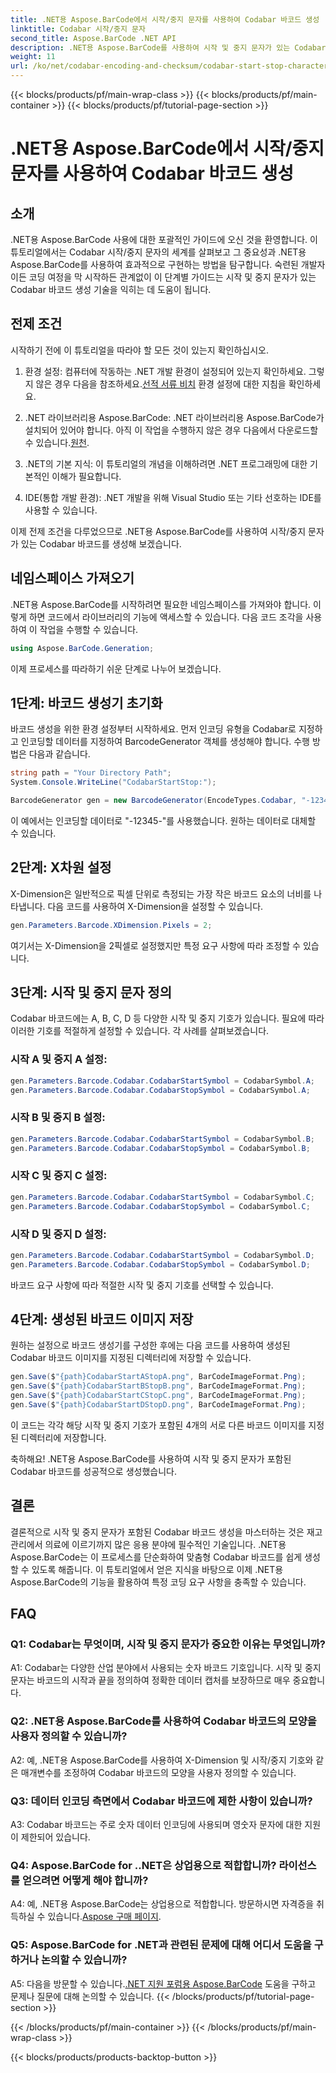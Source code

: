 ```yaml
---
title: .NET용 Aspose.BarCode에서 시작/중지 문자를 사용하여 Codabar 바코드 생성
linktitle: Codabar 시작/중지 문자
second_title: Aspose.BarCode .NET API
description: .NET용 Aspose.BarCode를 사용하여 시작 및 중지 문자가 있는 Codabar 바코드를 만드는 방법을 알아보세요. 개발자를 위한 단계별 가이드입니다.
weight: 11
url: /ko/net/codabar-encoding-and-checksum/codabar-start-stop-characters/
---
```


{{< blocks/products/pf/main-wrap-class >}}
{{< blocks/products/pf/main-container >}}
{{< blocks/products/pf/tutorial-page-section >}}

# .NET용 Aspose.BarCode에서 시작/중지 문자를 사용하여 Codabar 바코드 생성

## 소개

.NET용 Aspose.BarCode 사용에 대한 포괄적인 가이드에 오신 것을 환영합니다. 이 튜토리얼에서는 Codabar 시작/중지 문자의 세계를 살펴보고 그 중요성과 .NET용 Aspose.BarCode를 사용하여 효과적으로 구현하는 방법을 탐구합니다. 숙련된 개발자이든 코딩 여정을 막 시작하든 관계없이 이 단계별 가이드는 시작 및 중지 문자가 있는 Codabar 바코드 생성 기술을 익히는 데 도움이 됩니다.

## 전제 조건

시작하기 전에 이 튜토리얼을 따라야 할 모든 것이 있는지 확인하십시오.

1.  환경 설정: 컴퓨터에 작동하는 .NET 개발 환경이 설정되어 있는지 확인하세요. 그렇지 않은 경우 다음을 참조하세요.[선적 서류 비치](https://reference.aspose.com/barcode/net/) 환경 설정에 대한 지침을 확인하세요.

2. .NET 라이브러리용 Aspose.BarCode: .NET 라이브러리용 Aspose.BarCode가 설치되어 있어야 합니다. 아직 이 작업을 수행하지 않은 경우 다음에서 다운로드할 수 있습니다.[원천](https://releases.aspose.com/barcode/net/).

3. .NET의 기본 지식: 이 튜토리얼의 개념을 이해하려면 .NET 프로그래밍에 대한 기본적인 이해가 필요합니다.

4. IDE(통합 개발 환경): .NET 개발을 위해 Visual Studio 또는 기타 선호하는 IDE를 사용할 수 있습니다.

이제 전제 조건을 다루었으므로 .NET용 Aspose.BarCode를 사용하여 시작/중지 문자가 있는 Codabar 바코드를 생성해 보겠습니다.

## 네임스페이스 가져오기

.NET용 Aspose.BarCode를 시작하려면 필요한 네임스페이스를 가져와야 합니다. 이렇게 하면 코드에서 라이브러리의 기능에 액세스할 수 있습니다. 다음 코드 조각을 사용하여 이 작업을 수행할 수 있습니다.

```csharp
using Aspose.BarCode.Generation;
```

이제 프로세스를 따라하기 쉬운 단계로 나누어 보겠습니다.

## 1단계: 바코드 생성기 초기화

바코드 생성을 위한 환경 설정부터 시작하세요. 먼저 인코딩 유형을 Codabar로 지정하고 인코딩할 데이터를 지정하여 BarcodeGenerator 객체를 생성해야 합니다. 수행 방법은 다음과 같습니다.

```csharp
string path = "Your Directory Path";
System.Console.WriteLine("CodabarStartStop:");

BarcodeGenerator gen = new BarcodeGenerator(EncodeTypes.Codabar, "-12345-");
```

이 예에서는 인코딩할 데이터로 "-12345-"를 사용했습니다. 원하는 데이터로 대체할 수 있습니다.

## 2단계: X차원 설정

X-Dimension은 일반적으로 픽셀 단위로 측정되는 가장 작은 바코드 요소의 너비를 나타냅니다. 다음 코드를 사용하여 X-Dimension을 설정할 수 있습니다.

```csharp
gen.Parameters.Barcode.XDimension.Pixels = 2;
```

여기서는 X-Dimension을 2픽셀로 설정했지만 특정 요구 사항에 따라 조정할 수 있습니다.

## 3단계: 시작 및 중지 문자 정의

Codabar 바코드에는 A, B, C, D 등 다양한 시작 및 중지 기호가 있습니다. 필요에 따라 이러한 기호를 적절하게 설정할 수 있습니다. 각 사례를 살펴보겠습니다.

### 시작 A 및 중지 A 설정:

```csharp
gen.Parameters.Barcode.Codabar.CodabarStartSymbol = CodabarSymbol.A;
gen.Parameters.Barcode.Codabar.CodabarStopSymbol = CodabarSymbol.A;
```

### 시작 B 및 중지 B 설정:

```csharp
gen.Parameters.Barcode.Codabar.CodabarStartSymbol = CodabarSymbol.B;
gen.Parameters.Barcode.Codabar.CodabarStopSymbol = CodabarSymbol.B;
```

### 시작 C 및 중지 C 설정:

```csharp
gen.Parameters.Barcode.Codabar.CodabarStartSymbol = CodabarSymbol.C;
gen.Parameters.Barcode.Codabar.CodabarStopSymbol = CodabarSymbol.C;
```

### 시작 D 및 중지 D 설정:

```csharp
gen.Parameters.Barcode.Codabar.CodabarStartSymbol = CodabarSymbol.D;
gen.Parameters.Barcode.Codabar.CodabarStopSymbol = CodabarSymbol.D;
```

바코드 요구 사항에 따라 적절한 시작 및 중지 기호를 선택할 수 있습니다.

## 4단계: 생성된 바코드 이미지 저장

원하는 설정으로 바코드 생성기를 구성한 후에는 다음 코드를 사용하여 생성된 Codabar 바코드 이미지를 지정된 디렉터리에 저장할 수 있습니다.

```csharp
gen.Save($"{path}CodabarStartAStopA.png", BarCodeImageFormat.Png);
gen.Save($"{path}CodabarStartBStopB.png", BarCodeImageFormat.Png);
gen.Save($"{path}CodabarStartCStopC.png", BarCodeImageFormat.Png);
gen.Save($"{path}CodabarStartDStopD.png", BarCodeImageFormat.Png);
```

이 코드는 각각 해당 시작 및 중지 기호가 포함된 4개의 서로 다른 바코드 이미지를 지정된 디렉터리에 저장합니다.

축하해요! .NET용 Aspose.BarCode를 사용하여 시작 및 중지 문자가 포함된 Codabar 바코드를 성공적으로 생성했습니다.

## 결론

결론적으로 시작 및 중지 문자가 포함된 Codabar 바코드 생성을 마스터하는 것은 재고 관리에서 의료에 이르기까지 많은 응용 분야에 필수적인 기술입니다. .NET용 Aspose.BarCode는 이 프로세스를 단순화하여 맞춤형 Codabar 바코드를 쉽게 생성할 수 있도록 해줍니다. 이 튜토리얼에서 얻은 지식을 바탕으로 이제 .NET용 Aspose.BarCode의 기능을 활용하여 특정 코딩 요구 사항을 충족할 수 있습니다.

## FAQ

### Q1: Codabar는 무엇이며, 시작 및 중지 문자가 중요한 이유는 무엇입니까?

A1: Codabar는 다양한 산업 분야에서 사용되는 숫자 바코드 기호입니다. 시작 및 중지 문자는 바코드의 시작과 끝을 정의하여 정확한 데이터 캡처를 보장하므로 매우 중요합니다.

### Q2: .NET용 Aspose.BarCode를 사용하여 Codabar 바코드의 모양을 사용자 정의할 수 있습니까?

A2: 예, .NET용 Aspose.BarCode를 사용하여 X-Dimension 및 시작/중지 기호와 같은 매개변수를 조정하여 Codabar 바코드의 모양을 사용자 정의할 수 있습니다.

### Q3: 데이터 인코딩 측면에서 Codabar 바코드에 제한 사항이 있습니까?

A3: Codabar 바코드는 주로 숫자 데이터 인코딩에 사용되며 영숫자 문자에 대한 지원이 제한되어 있습니다.

### Q4: Aspose.BarCode for ..NET은 상업용으로 적합합니까? 라이선스를 얻으려면 어떻게 해야 합니까?

 A4: 예, .NET용 Aspose.BarCode는 상업용으로 적합합니다. 방문하시면 자격증을 취득하실 수 있습니다.[Aspose 구매 페이지](https://purchase.aspose.com/buy).

### Q5: Aspose.BarCode for .NET과 관련된 문제에 대해 어디서 도움을 구하거나 논의할 수 있습니까?

 A5: 다음을 방문할 수 있습니다.[.NET 지원 포럼용 Aspose.BarCode](https://forum.aspose.com/c/barcode/13) 도움을 구하고 문제나 질문에 대해 논의할 수 있습니다.
{{< /blocks/products/pf/tutorial-page-section >}}

{{< /blocks/products/pf/main-container >}}
{{< /blocks/products/pf/main-wrap-class >}}

{{< blocks/products/products-backtop-button >}}
